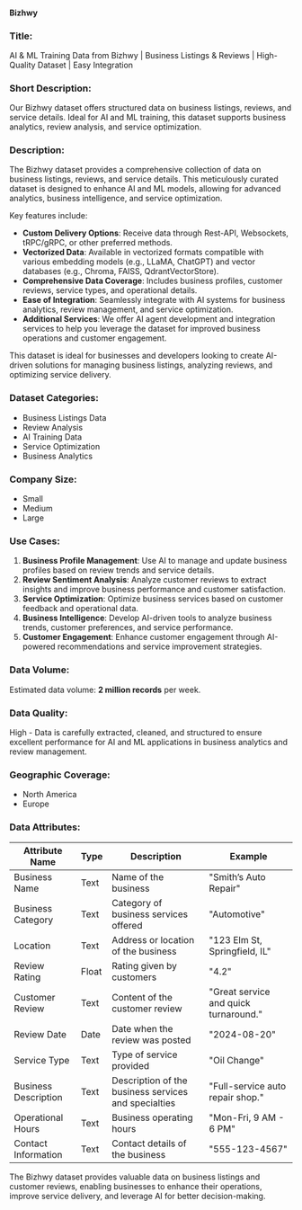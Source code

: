#### Bizhwy

### Title:
AI & ML Training Data from Bizhwy | Business Listings & Reviews | High-Quality Dataset | Easy Integration

### Short Description:
Our Bizhwy dataset offers structured data on business listings, reviews, and service details. Ideal for AI and ML training, this dataset supports business analytics, review analysis, and service optimization.

### Description:
The Bizhwy dataset provides a comprehensive collection of data on business listings, reviews, and service details. This meticulously curated dataset is designed to enhance AI and ML models, allowing for advanced analytics, business intelligence, and service optimization.

Key features include:
- **Custom Delivery Options**: Receive data through Rest-API, Websockets, tRPC/gRPC, or other preferred methods.
- **Vectorized Data**: Available in vectorized formats compatible with various embedding models (e.g., LLaMA, ChatGPT) and vector databases (e.g., Chroma, FAISS, QdrantVectorStore).
- **Comprehensive Data Coverage**: Includes business profiles, customer reviews, service types, and operational details.
- **Ease of Integration**: Seamlessly integrate with AI systems for business analytics, review management, and service optimization.
- **Additional Services**: We offer AI agent development and integration services to help you leverage the dataset for improved business operations and customer engagement.

This dataset is ideal for businesses and developers looking to create AI-driven solutions for managing business listings, analyzing reviews, and optimizing service delivery.

### Dataset Categories:
- Business Listings Data
- Review Analysis
- AI Training Data
- Service Optimization
- Business Analytics

### Company Size:
- Small
- Medium
- Large

### Use Cases:
1. **Business Profile Management**: Use AI to manage and update business profiles based on review trends and service details.
2. **Review Sentiment Analysis**: Analyze customer reviews to extract insights and improve business performance and customer satisfaction.
3. **Service Optimization**: Optimize business services based on customer feedback and operational data.
4. **Business Intelligence**: Develop AI-driven tools to analyze business trends, customer preferences, and service performance.
5. **Customer Engagement**: Enhance customer engagement through AI-powered recommendations and service improvement strategies.

### Data Volume:
Estimated data volume: **2 million records** per week.

### Data Quality:
High - Data is carefully extracted, cleaned, and structured to ensure excellent performance for AI and ML applications in business analytics and review management.

### Geographic Coverage:
- North America
- Europe

### Data Attributes:

| Attribute Name         | Type    | Description                                         | Example                               |
|------------------------|---------|-----------------------------------------------------|---------------------------------------|
| Business Name          | Text    | Name of the business                                | "Smith’s Auto Repair"                 |
| Business Category      | Text    | Category of business services offered               | "Automotive"                          |
| Location               | Text    | Address or location of the business                 | "123 Elm St, Springfield, IL"         |
| Review Rating          | Float   | Rating given by customers                           | "4.2"                                 |
| Customer Review        | Text    | Content of the customer review                      | "Great service and quick turnaround." |
| Review Date            | Date    | Date when the review was posted                     | "2024-08-20"                           |
| Service Type           | Text    | Type of service provided                            | "Oil Change"                           |
| Business Description   | Text    | Description of the business services and specialties | "Full-service auto repair shop."      |
| Operational Hours      | Text    | Business operating hours                            | "Mon-Fri, 9 AM - 6 PM"                 |
| Contact Information    | Text    | Contact details of the business                     | "555-123-4567"                         |

The Bizhwy dataset provides valuable data on business listings and customer reviews, enabling businesses to enhance their operations, improve service delivery, and leverage AI for better decision-making.